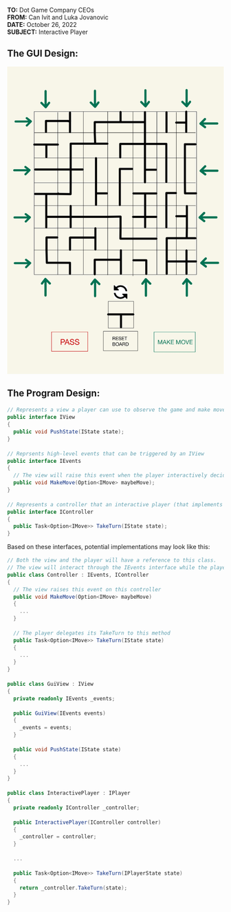 **TO:** Dot Game Company CEOs  
**FROM:** Can Ivit and Luka Jovanovic   
**DATE:** October 26, 2022  
**SUBJECT:** Interactive Player

## The GUI Design:
![Tux, the Linux mascot](./gui-design.jpg)
## The Program Design:
```csharp
// Represents a view a player can use to observe the game and make moves
public interface IView
{
  public void PushState(IState state);
}

// Reprsents high-level events that can be triggered by an IView
public interface IEvents
{
  // The view will raise this event when the player interactively decides how to move
  public void MakeMove(Option<IMove> maybeMove);
}

// Represents a controller that an interactive player (that implements the IPlayer protocol based on logical interactions) can delegate to
public interface IController
{
  public Task<Option<IMove>> TakeTurn(IState state);
}
```

Based on these interfaces, potential implementations may look like this:
```csharp
// Both the view and the player will have a reference to this class.
// The view will interact through the IEvents interface while the player will interact through the IController interface
public class Controller : IEvents, IController
{
  // The view raises this event on this controller
  public void MakeMove(Option<IMove> maybeMove)
  {
    ...
  }

  // The player delegates its TakeTurn to this method
  public Task<Option<IMove>> TakeTurn(IState state)
  {
    ...
  }
}

public class GuiView : IView
{
  private readonly IEvents _events;

  public GuiView(IEvents events)
  {
    _events = events;
  }

  public void PushState(IState state)
  {
    ...
  }
}

public class InteractivePlayer : IPlayer
{
  private readonly IController _controller;

  public InteractivePlayer(IController controller)
  {
    _controller = controller;
  }

  ...

  public Task<Option<IMove>> TakeTurn(IPlayerState state)
  {
    return _controller.TakeTurn(state);
  }
}
```